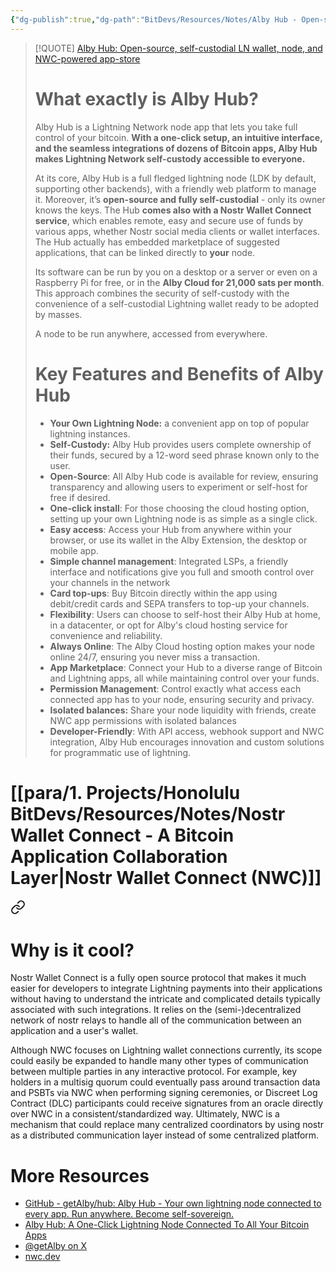```yaml
---
{"dg-publish":true,"dg-path":"BitDevs/Resources/Notes/Alby Hub - Open-source, self-custodial LN wallet, node, and NWC-powered app-store.md","permalink":"/bit-devs/resources/notes/alby-hub-open-source-self-custodial-ln-wallet-node-and-nwc-powered-app-store/","title":"Alby Hub - Open-source, self-custodial LN wallet, node, and NWC-powered app-store","tags":["bitcoin","bitdevs","socratic-36","self-custody","wallet","lightning","nwc","nostr"],"noteIcon":"3","created":"2024-07-26T21:01:17.316-10:00","updated":"2024-07-26T21:22:46.462-10:00"}
---
```





> [!QUOTE]  [Alby Hub: Open-source, self-custodial LN wallet, node, and NWC-powered app-store](https://blog.getalby.com/what-is-alby-hub/)
> # What exactly is Alby Hub?
> 
> Alby Hub is a Lightning Network node app that lets you take full control of your bitcoin. **With a one-click setup, an intuitive interface, and the seamless integrations of dozens of Bitcoin apps, Alby Hub makes Lightning Network self-custody accessible to everyone.**
> 
> At its core, Alby Hub is a full fledged lightning node (LDK by default, supporting other backends), with a friendly web platform to manage it. Moreover, it’s **open-source and fully self-custodial** - only its owner knows the keys. The Hub **comes also with a Nostr Wallet Connect service**, which enables remote, easy and secure use of funds by various apps, whether Nostr social media clients or wallet interfaces. The Hub actually has embedded marketplace of suggested applications, that can be linked directly to **your** node.
> 
> Its software can be run by you on a desktop or a server or even on a Raspberry Pi for free, or in the **Alby Cloud for 21,000 sats per month**. This approach combines the security of self-custody with the convenience of a self-custodial Lightning wallet ready to be adopted by masses.
> 
> A node to be run anywhere, accessed from everywhere.
> 
> # Key Features and Benefits of Alby Hub
> 
>  - **Your Own Lightning Node:** a convenient app on top of popular lightning instances.
>  - **Self-Custody:** Alby Hub provides users complete ownership of their funds, secured by a 12-word seed phrase known only to the user.
>  - **Open-Source**: All Alby Hub code is available for review, ensuring transparency and allowing users to experiment or self-host for free if desired.
>  - **One-click install**: For those choosing the cloud hosting option, setting up your own Lightning node is as simple as a single click.
>  - **Easy access**: Access your Hub from anywhere within your browser, or use its wallet in the Alby Extension, the desktop or mobile app.
>  - **Simple channel management**: Integrated LSPs, a friendly interface and notifications give you full and smooth control over your channels in the network
>  - **Card top-ups**: Buy Bitcoin directly within the app using debit/credit cards and SEPA transfers to top-up your channels.
>  - **Flexibility**: Users can choose to self-host their Alby Hub at home, in a datacenter, or opt for Alby's cloud hosting service for convenience and reliability.
>  - **Always Online**: The Alby Cloud hosting option makes your node online 24/7, ensuring you never miss a transaction.
>  - **App Marketplace**: Connect your Hub to a diverse range of Bitcoin and Lightning apps, all while maintaining control over your funds.
>  - **Permission Management**: Control exactly what access each connected app has to your node, ensuring security and privacy.
>  - **Isolated balances:** Share your node liquidity with friends, create NWC app permissions with isolated balances
>  - **Developer-Friendly**: With API access, webhook support and NWC integration, Alby Hub encourages innovation and custom solutions for programmatic use of lightning.

# [[para/1. Projects/Honolulu BitDevs/Resources/Notes/Nostr Wallet Connect - A Bitcoin Application Collaboration Layer\|Nostr Wallet Connect (NWC)]]

<div class="transclusion internal-embed is-loaded"><a class="markdown-embed-link" href="/bit-devs/resources/notes/nostr-wallet-connect-a-bitcoin-application-collaboration-layer/#why-is-it-cool" aria-label="Open link"><svg xmlns="http://www.w3.org/2000/svg" width="24" height="24" viewBox="0 0 24 24" fill="none" stroke="currentColor" stroke-width="2" stroke-linecap="round" stroke-linejoin="round" class="svg-icon lucide-link"><path d="M10 13a5 5 0 0 0 7.54.54l3-3a5 5 0 0 0-7.07-7.07l-1.72 1.71"></path><path d="M14 11a5 5 0 0 0-7.54-.54l-3 3a5 5 0 0 0 7.07 7.07l1.71-1.71"></path></svg></a><div class="markdown-embed">



# Why is it cool?

Nostr Wallet Connect is a fully open source protocol that makes it much easier for developers to integrate Lightning payments into their applications without having to understand the intricate and complicated details typically associated with such integrations. It relies on the (semi-)decentralized network of nostr relays to handle all of the communication between an application and a user's wallet.

Although NWC focuses on Lightning wallet connections currently, its scope could easily be expanded to handle many other types of communication between multiple parties in any interactive protocol. For example, key holders in a multisig quorum could eventually pass around transaction data and PSBTs via NWC when performing signing ceremonies, or Discreet Log Contract (DLC) participants could receive signatures from an oracle directly over NWC in a consistent/standardized way. Ultimately, NWC is a mechanism that could replace many centralized coordinators by using nostr as a distributed communication layer instead of some centralized platform.


</div></div>


# More Resources
- [GitHub - getAlby/hub: Alby Hub - Your own lightning node connected to every app. Run anywhere. Become self-sovereign.](https://github.com/getAlby/hub)
- [Alby Hub: A One-Click Lightning Node Connected To All Your Bitcoin Apps](https://www.nobsbitcoin.com/alby-hub-intro/)
- [@getAlby on X](https://x.com/getAlby/status/1816106846832173379)
- [nwc.dev](https://t.co/a9gBWzMX0R)

